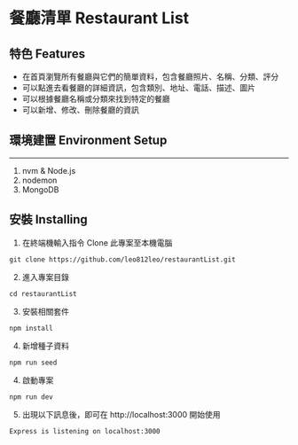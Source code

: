 # 餐廳清單 Restaurant List

## 特色 Features
- 在首頁瀏覽所有餐廳與它們的簡單資料，包含餐廳照片、名稱、分類、評分
- 可以點進去看餐廳的詳細資訊，包含類別、地址、電話、描述、圖片
- 可以根據餐廳名稱或分類來找到特定的餐廳
- 可以新增、修改、刪除餐廳的資訊
## 環境建置 Environment Setup
---
1. nvm & Node.js
2. nodemon
3. MongoDB

## 安裝 Installing
1. 在終端機輸入指令 Clone 此專案至本機電腦
```
git clone https://github.com/leo812leo/restaurantList.git
```

2. 進入專案目錄
```
cd restaurantList
```
3. 安裝相關套件
```
npm install
```
4. 新增種子資料
```
npm run seed
```

4. 啟動專案
```
npm run dev
```
5. 出現以下訊息後，即可在 http://localhost:3000 開始使用
```
Express is listening on localhost:3000
```
